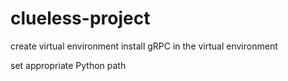 # clueless-project
create virtual environment
install gRPC in the virtual environment

set appropriate Python path